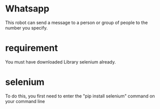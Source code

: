 # Whatsapp
 This robot can send a message to a person or group of people to the number you specify.
 
 # requirement
 You must have downloaded Library selenium already.
 # selenium
 To do this, you first need to enter the "pip install selenium" command on your command line
